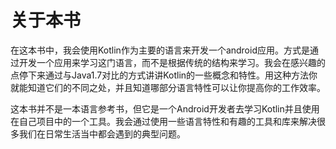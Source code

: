 # 关于本书

在这本书中，我会使用Kotlin作为主要的语言来开发一个android应用。方式是通过开发一个应用来学习这门语言，而不是根据传统的结构来学习。我会在感兴趣的点停下来通过与Java1.7对比的方式讲讲Kotlin的一些概念和特性。用这种方法你就能知道它们的不同之处，并且知道哪部分语言特性可以让你提高你的工作效率。

这本书并不是一本语言参考书，但它是一个Android开发者去学习Kotlin并且使用在自己项目中的一个工具。我会通过使用一些语言特性和有趣的工具和库来解决很多我们在日常生活当中都会遇到的典型问题。